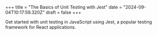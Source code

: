 +++
title = "The Basics of Unit Testing with Jest"
date = "2024-09-04T10:17:59.320Z"
draft = false
+++

Get started with unit testing in JavaScript using Jest, a popular testing framework for React applications.
        